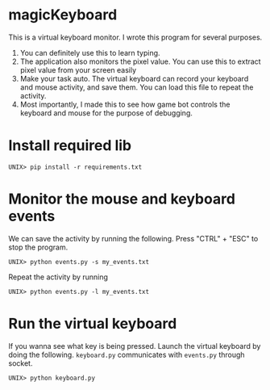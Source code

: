 # magicKeyboard
This is a virtual keyboard monitor. I wrote this program for several purposes.
1. You can definitely use this to learn typing.
2. The application also monitors the pixel value. You can use this to extract pixel value from your screen easily
3. Make your task auto. The virtual keyboard can record your keyboard and mouse activity, and save them. You can load
this file to repeat the activity.
4. Most importantly, I made this to see how game bot controls the keyboard and mouse for the purpose of debugging.

# Install required lib

```
UNIX> pip install -r requirements.txt
```

# Monitor the mouse and keyboard events
We can save the activity by running the following. Press "CTRL" + "ESC" to stop the program.
```
UNIX> python events.py -s my_events.txt
```

Repeat the activity by running 
```
UNIX> python events.py -l my_events.txt
```

# Run the virtual keyboard

If you wanna see what key is being pressed. Launch the virtual keyboard by doing the following. `keyboard.py` communicates with `events.py` through socket.
```
UNIX> python keyboard.py
```


